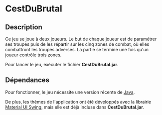 # CestDuBrutal

## Description
Ce jeu se joue à deux joueurs. Le but de chaque joueur est de paramétrer ses troupes puis de les répartir sur les cinq zones de combat, où elles combattront les troupes adverses.
La partie se termine une fois qu'un joueur contrôle trois zones.

Pour lancer le jeu, exécuter le fichier **CestDuBrutal.jar**.

## Dépendances
Pour fonctionner, le jeu nécessite une version récente de [Java](https://www.java.com/fr/).

De plus, les thèmes de l'application ont été développés avec la librairie [Material UI Swing](https://github.com/vincenzopalazzo/material-ui-swing),  mais elle est déjà incluse dans **CestDuBrutal.jar**.